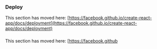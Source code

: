 

### Deploy

This section has moved here: [https://facebook.github.io/create-react-app/docs/deployment](https://facebook.github.io/create-react-app/docs/deployment)

### 

This section has moved here: [https://facebook.github

